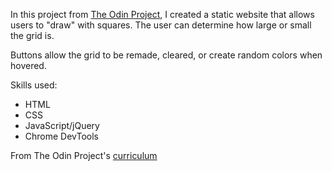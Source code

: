 In this project from [The Odin Project](http://theodinproject.com), I created a static website that allows users to "draw" with squares. The user can determine how large or small the grid is.

Buttons allow the grid to be remade, cleared, or create random colors when hovered.

Skills used:
 - HTML
 - CSS
 - JavaScript/jQuery
 - Chrome DevTools

From The Odin Project's [curriculum](https://www.theodinproject.com/courses/web-development-101)